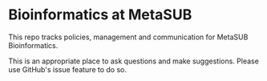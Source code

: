 # Bioinformatics at MetaSUB

This repo tracks policies, management and communication for MetaSUB Bioinformatics.

This is an appropriate place to ask questions and make suggestions. Please use GitHub's issue feature to do so.